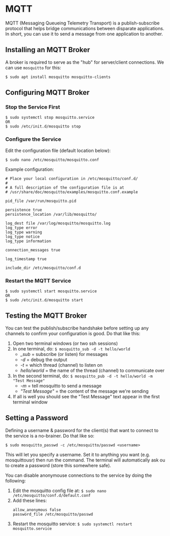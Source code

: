 # MQTT

MQTT (Messaging Queueing Telemetry Transport) is a publish-subscribe
protocol that helps bridge communications between disparate applications.
In short, you can use it to send a message from one application to another.

## Installing an MQTT Broker

A broker is required to serve as the "hub" for server/client connections.
We can use `mosquitto` for this:

```
$ sudo apt install mosquitto mosquitto-clients
```

## Configuring MQTT Broker

### Stop the Service First

```
$ sudo systemctl stop mosquitto.service
OR
$ sudo /etc/init.d/mosquitto stop
```

### Configure the Service

Edit the configuration file (default location below):

```
$ sudo nano /etc/mosquitto/mosquitto.conf
```

Example configuration:

```
# Place your local configuration in /etc/mosquitto/conf.d/
#
# A full description of the configuration file is at
# /usr/share/doc/mosquitto/examples/mosquitto.conf.example

pid_file /var/run/mosquitto.pid

persistence true
persistence_location /var/lib/mosquitto/

log_dest file /var/log/mosquitto/mosquitto.log
log_type error
log_type warning
log_type notice
log_type information

connection_messages true

log_timestamp true

include_dir /etc/mosquitto/conf.d
```

### Restart the MQTT Service

```
$ sudo systemctl start mosquitto.service
OR
$ sudo /etc/init.d/mosquitto start
```

## Testing the MQTT Broker

You can test the publish/subscribe handshake before setting up any
channels to confirm your configuration is good.  Do that like this:

1. Open two terminal windows (or two ssh sessions)
1. In one terminal, do: `$ mosquitto_sub -d -t hello/world`
    - *_sub* = subscribe (or listen) for messages
    - *-d* = debug the output
    - *-t* = which thread (channel) to listen on
    - *hello/world* = the name of the thread (channel) to communicate over
1. In the second terminal, do: `$ mosquitto_pub -d -t hello/world -m "Test Message"`
    - *-m* = tell mosquitto to send a message
    - *"Test Message"* = the content of the message we're sending
1. If all is well you should see the "Test Message" text appear in the first
terminal window

## Setting a Password

Defining a username & password for the client(s) that want to connect to the
service is a no-brainer.  Do that like so:

```
$ sudo mosquitto_passwd -c /etc/mosquitto/passwd <username>
```

This will let you specify a username.  Set it to anything you want (e.g. mosquittousr)
then run the command. The terminal will automatically ask ou to create a password
(store this somewhere safe).  
  
You can disable anonymouse connections to the service by doing the following:

1. Edit the mosquitto config file at: `$ sudo nano /etc/mosquitto/conf.d/default.conf`
1. Add these lines:
    ```
    allow_anonymous false
    password_file /etc/mosquitto/passwd
    ```
1. Restart the mosquitto service: `$ sudo systemctl restart mosquitto.service`
